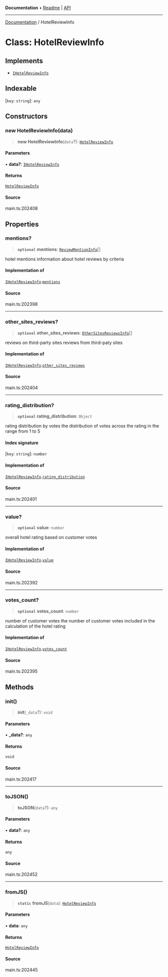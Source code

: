 **Documentation** • [Readme](../README.md) \| [API](../globals.md)

***

[Documentation](../README.md) / HotelReviewInfo

# Class: HotelReviewInfo

## Implements

- [`IHotelReviewInfo`](../interfaces/IHotelReviewInfo.md)

## Indexable

 \[`key`: `string`\]: `any`

## Constructors

### new HotelReviewInfo(data)

> **new HotelReviewInfo**(`data`?): [`HotelReviewInfo`](HotelReviewInfo.md)

#### Parameters

• **data?**: [`IHotelReviewInfo`](../interfaces/IHotelReviewInfo.md)

#### Returns

[`HotelReviewInfo`](HotelReviewInfo.md)

#### Source

main.ts:202408

## Properties

### mentions?

> **`optional`** **mentions**: [`ReviewMentionInfo`](ReviewMentionInfo.md)[]

hotel mentions
information about hotel reviews by criteria

#### Implementation of

[`IHotelReviewInfo`](../interfaces/IHotelReviewInfo.md).[`mentions`](../interfaces/IHotelReviewInfo.md#mentions)

#### Source

main.ts:202398

***

### other\_sites\_reviews?

> **`optional`** **other\_sites\_reviews**: [`OtherSitesReviewsInfo`](OtherSitesReviewsInfo.md)[]

reviews on third-party sites
reviews from third-paty sites

#### Implementation of

[`IHotelReviewInfo`](../interfaces/IHotelReviewInfo.md).[`other_sites_reviews`](../interfaces/IHotelReviewInfo.md#other_sites_reviews)

#### Source

main.ts:202404

***

### rating\_distribution?

> **`optional`** **rating\_distribution**: `Object`

rating distribution by votes
the distribution of votes across the rating in the range from 1 to 5

#### Index signature

 \[`key`: `string`\]: `number`

#### Implementation of

[`IHotelReviewInfo`](../interfaces/IHotelReviewInfo.md).[`rating_distribution`](../interfaces/IHotelReviewInfo.md#rating_distribution)

#### Source

main.ts:202401

***

### value?

> **`optional`** **value**: `number`

overall hotel rating based on customer votes

#### Implementation of

[`IHotelReviewInfo`](../interfaces/IHotelReviewInfo.md).[`value`](../interfaces/IHotelReviewInfo.md#value)

#### Source

main.ts:202392

***

### votes\_count?

> **`optional`** **votes\_count**: `number`

number of customer votes
the number of customer votes included in the calculation of the hotel rating

#### Implementation of

[`IHotelReviewInfo`](../interfaces/IHotelReviewInfo.md).[`votes_count`](../interfaces/IHotelReviewInfo.md#votes_count)

#### Source

main.ts:202395

## Methods

### init()

> **init**(`_data`?): `void`

#### Parameters

• **\_data?**: `any`

#### Returns

`void`

#### Source

main.ts:202417

***

### toJSON()

> **toJSON**(`data`?): `any`

#### Parameters

• **data?**: `any`

#### Returns

`any`

#### Source

main.ts:202452

***

### fromJS()

> **`static`** **fromJS**(`data`): [`HotelReviewInfo`](HotelReviewInfo.md)

#### Parameters

• **data**: `any`

#### Returns

[`HotelReviewInfo`](HotelReviewInfo.md)

#### Source

main.ts:202445

